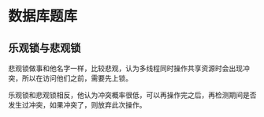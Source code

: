 # 数据库题库

## 乐观锁与悲观锁
悲观锁做事和他名字一样，比较悲观，认为多线程同时操作共享资源时会出现冲突，所以在访问他们之前，需要先上锁。    

乐观锁和悲观锁相反，他认为冲突概率很低，可以再操作完之后，再检测期间是否发生过冲突，如果冲突了，则放弃此次操作。   

 